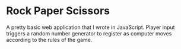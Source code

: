 # Rock Paper Scissors

A pretty basic web application that I wrote in JavaScript. Player input triggers a random number generator to register as computer moves according to the rules of the game.
